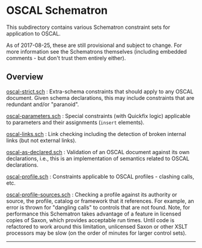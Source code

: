# OSCAL Schematron

This subdirectory contains various Schematron constraint sets for application to OSCAL.

As of 2017-08-25, these are still provisional and subject to change. For more information see the Schematrons themselves (including embedded comments - but don't trust them entirely either).

## Overview

[oscal-strict.sch](oscal-strict.sch)
  : Extra-schema constraints that should apply to any OSCAL document. Given schema declarations, this may include constraints that are redundant and/or "paranoid".

[oscal-parameters.sch](oscal-parameters.sch)
  : Special constraints (with Quickfix logic) applicable to parameters and their assignments (`insert` elements).

[oscal-links.sch](oscal-parameters.sch)
  : Link checking including the detection of broken internal links (but not external links).

[oscal-as-declared.sch](oscal-as-declared.sch)
  : Validation of an OSCAL document against its own declarations, i.e., this is an implementation of semantics related to OSCAL declarations.

[oscal-profile.sch](oscal-profile.sch)
  : Constraints applicable to OSCAL profiles - clashing calls, etc.

[oscal-profile-sources.sch](oscal-profile.sch)
  : Checking a profile against its authority or source, the profile, catalog or framework that it references. For example, an error is thrown for "dangling calls" to controls that are not found. Note, for performance this Schematron takes advantage of a feature in licensed copies of Saxon, which provides acceptable run times. Until code is refactored to work around this limitation, unlicensed Saxon or other XSLT processors may be slow (on the order of minutes for larger control sets).

-----
